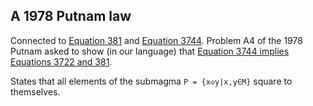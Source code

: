 ## A 1978 Putnam law

Connected to [Equation 381](https://teorth.github.io/equational_theories/implications/?381) and [Equation 3744](https://teorth.github.io/equational_theories/implications/?3744).  Problem A4 of the 1978 Putnam asked to show (in our language) that [Equation 3744 implies Equations 3722 and 381](https://teorth.github.io/equational_theories/blueprint/implications-chapter.html#3744_implies_3722_381). 

States that all elements of the submagma `P = {x◇y|x,y∈M}` square to themselves.
